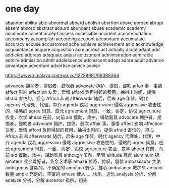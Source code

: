 # one day
abandon ability able abnormal aboard abolish abortion above abroad abrupt 
absent absorb abstract absurd abundant abuse academic 
academy accelerate accent accept access accessible accident accommodation 
accompany accomplish according account accountant accumulate accuracy accuse accustomed ache
achieve achievement acid acknowledge acquaintance acquire acquisition acre across act actually 
acute adapt add addicted address 
adequate adjust adjustment administration admirable admire 
admission admit adolescence adolescent adopt 
adore adult advance advantage adventure advertise advice advise

https://www.ximalaya.com/waiyu/12728981/68388364

advocate 拥护者，提倡者，鼓吹者 advocate 拥护，提倡，鼓吹 affair 事，事情 affect 影响 affection 友爱，爱情 afford 负担得起的费用，抽得出时间，提供 afraid 害怕的，担心 
Africa 非洲 afterwards 随后，后来 age 年龄，时代 agency 代理处，代理，中介 agenda 议程 aggression 侵略 aggressive 攻击性的，侵略的 agree 同意，应允 
agreement 同意，一致，协定，协议 agriculture 农业，农学 ahead 在前，向前 aid 援助，救护，辅助器具
advocate 拥护者，提倡者，鼓吹者 advocate 拥护，提倡，鼓吹 affair 事，事情 affect 影响 affection 友爱，爱情 
afford 负担得起的费用，抽得出时间，提供 afraid 害怕的，担心 Africa 非洲 afterwards 随后，后来 
age 年龄，时代 agency 代理处，代理，中介 agenda 议程 aggression 侵略 aggressive 攻击性的，侵略的 agree 同意，应允 
agreement 同意，一致，协定，协议 agriculture 农业，农学 ahead 在前，向前 aid 援助，救护，辅助器具
although 虽然，尽管 altitude 高度 aluminum 铝 amateur 业余爱好者，业余艺术家 amaze 惊奇，惊叹，震惊 
ambassador 大使 ambiguous 含糊的，不确定的 ambition 野心，雄心 
ambulance 救护车 amount 数量 ample 充足的，丰富的 amuse 使人……快乐，逗乐 
analysis 分析，分解 analyze 分析，分解 ancestor 祖宗，祖先
